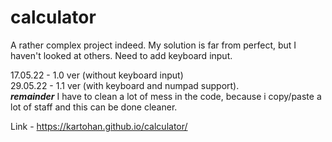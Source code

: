 # calculator

A rather complex project indeed. My solution is far from perfect, but I haven't looked at others. Need to add keyboard input. 

17.05.22 - 1.0 ver (without keyboard input) <br>
29.05.22 - 1.1 ver (with keyboard and numpad support).<br> ***remainder*** I have to clean a lot of mess in the code, because i copy/paste a lot of staff and this can be done cleaner.

Link - https://kartohan.github.io/calculator/
